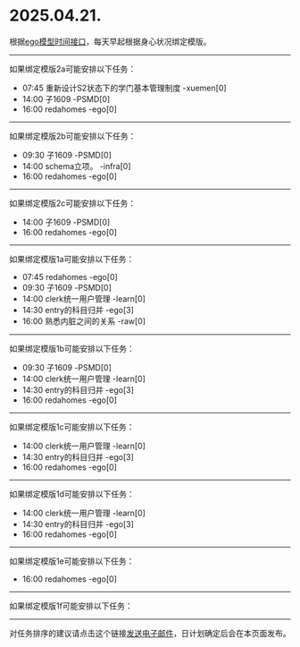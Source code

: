 # 2025.04.21.

根据[ego模型时间接口](https://gitee.com/hyg/blog/blob/master/timeflow.md)，每天早起根据身心状况绑定模版。

---
如果绑定模版2a可能安排以下任务：

- 07:45	重新设计S2状态下的学门基本管理制度 -xuemen[0]
- 14:00	子1609 -PSMD[0]
- 16:00	redahomes -ego[0]

---
如果绑定模版2b可能安排以下任务：

- 09:30	子1609 -PSMD[0]
- 14:00	schema立项。 -infra[0]
- 16:00	redahomes -ego[0]

---
如果绑定模版2c可能安排以下任务：

- 14:00	子1609 -PSMD[0]
- 16:00	redahomes -ego[0]

---
如果绑定模版1a可能安排以下任务：

- 07:45	redahomes -ego[0]
- 09:30	子1609 -PSMD[0]
- 14:00	clerk统一用户管理 -learn[0]
- 14:30	entry的科目归并 -ego[3]
- 16:00	熟悉内脏之间的关系 -raw[0]

---
如果绑定模版1b可能安排以下任务：

- 09:30	子1609 -PSMD[0]
- 14:00	clerk统一用户管理 -learn[0]
- 14:30	entry的科目归并 -ego[3]
- 16:00	redahomes -ego[0]

---
如果绑定模版1c可能安排以下任务：

- 14:00	clerk统一用户管理 -learn[0]
- 14:30	entry的科目归并 -ego[3]
- 16:00	redahomes -ego[0]

---
如果绑定模版1d可能安排以下任务：

- 14:00	clerk统一用户管理 -learn[0]
- 14:30	entry的科目归并 -ego[3]
- 16:00	redahomes -ego[0]

---
如果绑定模版1e可能安排以下任务：

- 16:00	redahomes -ego[0]

---
如果绑定模版1f可能安排以下任务：


---
对任务排序的建议请点击这个链接<a href="mailto:huangyg@mars22.com?subject=关于2025.04.21.任务排序的建议&body=date: 2025.04.21.%0D%0Afile: ../../blog/release/time/d.20250421.md%0D%0A---请勿修改邮件主题及以上内容---%0D%0A">发送电子邮件</a>，日计划确定后会在本页面发布。